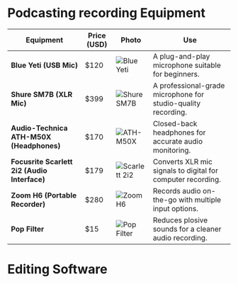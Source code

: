 
# Podcasting recording Equipment

| **Equipment**                      | **Price (USD)** | **Photo**                                                                                      | **Use**                                                          |
|------------------------------------|-----------------|-----------------------------------------------------------------------------------------------|------------------------------------------------------------------|
| **Blue Yeti (USB Mic)**            | $120            | ![Blue Yeti](https://github.com/user-attachments/assets/75bf2b45-4df3-4d2a-bdbe-e947d9b2bb01) | A plug-and-play microphone suitable for beginners.              |
| **Shure SM7B (XLR Mic)**           | $399            | ![Shure SM7B](https://github.com/user-attachments/assets/b5a28e26-ade5-45bc-9ed3-79d76315f3d1) | A professional-grade microphone for studio-quality recording.   |
| **Audio-Technica ATH-M50X (Headphones)** | $170       | ![ATH-M50X](https://github.com/user-attachments/assets/bfbcc972-976a-4b66-bb84-ead808ebf56e)  | Closed-back headphones for accurate audio monitoring.           |
| **Focusrite Scarlett 2i2 (Audio Interface)** | $179  | ![Scarlett 2i2](https://github.com/user-attachments/assets/c531f60a-532b-4e83-9e9e-f2b5dc799b1e) | Converts XLR mic signals to digital for computer recording.     |
| **Zoom H6 (Portable Recorder)**    | $280            | ![Zoom H6](https://github.com/user-attachments/assets/67908ed2-ab99-43af-bd5d-56a66aceccf9)    | Records audio on-the-go with multiple input options.            |
| **Pop Filter**                     | $15             | ![Pop Filter](https://github.com/user-attachments/assets/abbebd33-10af-468b-9391-584a41691156) | Reduces plosive sounds for a cleaner audio recording.           |

# Editing Software
